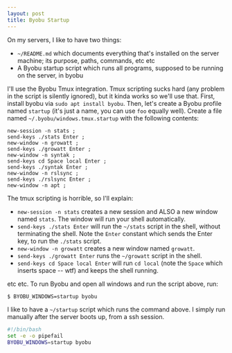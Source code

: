 ```yaml
---
layout: post
title: Byobu Startup
---
```


On my servers, I like to have two things:

* `~/README.md` which documents everything that's installed on the server machine; its purpose, paths, commands, etc etc
* A Byobu startup script which runs all programs, supposed to be running on the server, in byobu

I'll use the Byobu Tmux integration. Tmux scripting sucks hard (any problem in the script is silently ignored),
but it kinda works so we'll use that. First, install byobu via `sudo apt install byobu`. Then,
let's create a Byobu profile named `startup` (it's just a name, you can use `foo` equally well).
Create a file named `~/.byobu/windows.tmux.startup` with the following contents:

```byobu
new-session -n stats ;
send-keys ./stats Enter ;
new-window -n growatt ;
send-keys ./growatt Enter ;
new-window -n syntak ;
send-keys cd Space local Enter ;
send-keys ./syntak Enter ;
new-window -n rslsync ;
send-keys ./rslsync Enter ;
new-window -n apt ;
```

The tmux scripting is horrible, so I'll explain:

* `new-session -n stats` creates a new session and ALSO a new window named `stats`.
  The window will run your shell automatically.
* `send-keys ./stats Enter` will run the `~/stats` script in the shell, without terminating the shell.
  Note the `Enter` constant which sends the Enter key, to run the `./stats` script.
* `new-window -n growatt` creates a new window named `growatt`.
* `send-keys ./growatt Enter` runs the `~/growatt` script in the shell.
* `send-keys cd Space local Enter` will run `cd local` (note the `Space` which inserts space -- wtf) and keeps the shell running.

etc etc. To run Byobu and open all windows and run the script above, run:

```bash
$ BYOBU_WINDOWS=startup byobu
```

I like to have a `~/startup` script which runs the command above. I simply run manually after the server boots up, from a ssh session.

```bash
#!/bin/bash
set -e -o pipefail
BYOBU_WINDOWS=startup byobu
```
